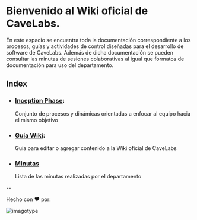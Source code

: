 # Bienvenido al Wiki oficial de CaveLabs.
En este espacio se encuentra toda la documentación correspondiente a los procesos, guías y actividades de control diseñadas para el desarrollo de software de CaveLabs. Además de dicha documentación se pueden consultar las minutas de sesiones colaborativas al igual que formatos de documentación para uso del departamento.

## Index


* ### [Inception Phase](https://github.com/CaveLabs-1/Wiki/blob/master/Inception%20phase.md):
  Conjunto de procesos y dinámicas orientadas a enfocar al equipo hacia el mismo objetivo
* ### [Guía Wiki](https://github.com/CaveLabs-1/Wiki/blob/master/Guia%20Wiki.md):
  Guía para editar o agregar contenido a la Wiki oficial de CaveLabs
* ### [Minutas](https://github.com/CaveLabs-1/Wiki/blob/master/Minutas.md)
  Lista de las minutas realizadas por el departamento
  
--


Hecho con ❤️ por:


![imagotype](https://i.imgur.com/YELoIPs.png)

